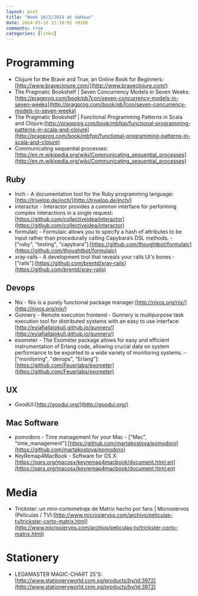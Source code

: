 ```yaml
---
layout: post
title: "Week 16/3/2014 at daHaus"
date: 2014-03-16 21:10:02 +0100
comments: true
categories: [links]
---
```



Programming
===========
- Clojure for the Brave and True, an Online Book for Beginners:[http://www.braveclojure.com/](http://www.braveclojure.com/)
- The Pragmatic Bookshelf | Seven Concurrency Models in Seven Weeks:[http://pragprog.com/book/pb7con/seven-concurrency-models-in-seven-weeks](http://pragprog.com/book/pb7con/seven-concurrency-models-in-seven-weeks)
- The Pragmatic Bookshelf | Functional Programming Patterns in Scala and Clojure:[http://pragprog.com/book/mbfpp/functional-programming-patterns-in-scala-and-clojure](http://pragprog.com/book/mbfpp/functional-programming-patterns-in-scala-and-clojure)
- Communicating sequential processes:[http://en.m.wikipedia.org/wiki/Communicating_sequential_processes](http://en.m.wikipedia.org/wiki/Communicating_sequential_processes)



Ruby
----

- Inch - A documentation tool for the Ruby programming language:[http://trivelop.de/inch/](http://trivelop.de/inch/)
 - interactor - Interactor provides a common interface for performing complex interactions in a single request:[https://github.com/collectiveidea/interactor](https://github.com/collectiveidea/interactor)
 - formulaic - Formulaic allows you to specify a hash of attributes to be input rather than procedurally calling Capybara’s DSL methods. - ["ruby", "testing", "capybara"]:[https://github.com/thoughtbot/formulaic](https://github.com/thoughtbot/formulaic)
 - xray-rails - A development tool that reveals your rails UI's bones - ["rails"]:[https://github.com/brentd/xray-rails](https://github.com/brentd/xray-rails)

Devops
------
 - Nix - Nix is a purely functional package manager:[http://nixos.org/nix/](http://nixos.org/nix/)
 - Gunnery - Remote execution frontend - Gunnery is multipurpose task execution tool for
distributed systems with an easy to use interface:[http://eyjafjallajokull.github.io/gunnery/](http://eyjafjallajokull.github.io/gunnery/)
 - exometer - The Exometer package allows for easy and efficient instrumentation of Erlang code, allowing crucial data on system performance to be exported to a wide variety of monitoring systems. - ["monitoring", "devops", "Erlang"]:[https://github.com/Feuerlabs/exometer](https://github.com/Feuerlabs/exometer)

UX
--
- GoodUI:[http://goodui.org/](http://goodui.org/)


Mac Software
------------
 - pomodoro - Time management for your Mac - ["Mac", "time_management"]:[https://github.com/martakostova/pomodoro](https://github.com/martakostova/pomodoro)
- KeyRemap4MacBook - Software for OS X:[https://pqrs.org/macosx/keyremap4macbook/document.html.en](https://pqrs.org/macosx/keyremap4macbook/document.html.en)

Media
=====
- Trickster: un mini-cortometraje de Matrix hecho por fans | Microsiervos (Películas / TV):[http://www.microsiervos.com/archivo/peliculas-tv/trickster-corto-matrix.html](http://www.microsiervos.com/archivo/peliculas-tv/trickster-corto-matrix.html)



Stationery
==========


- LEGAMASTER MAGIC-CHART 25'S:[http://www.stationeryworld.com.sg/products/by/id:3972](http://www.stationeryworld.com.sg/products/by/id:3972)


